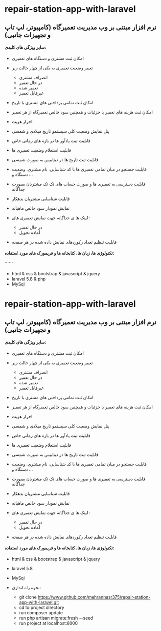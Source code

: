 # repair-station-app-with-laravel

 <h2>نرم افزار مبتنی بر وب مدیریت تعمیرگاه (کامپیوتر، لپ تاپ و تجهیزات جانبی)</h2>
 
 
 <h4>سایر ویژگی های کلیدی:</h4>
 

- امکان ثبت مشتری و دستگاه های تعمیری 


- تغییر وضعیت تعمیری به یکی از چهار حالت زیر
        <ul>
            <li>انصراف مشتری</li>
            <li>در حال تعمیر</li>
            <li>تعمیر شده</li>
            <li>غیرقابل تعمیر</li>
        </ul>
   

- امکان ثبت تمامی پرداختی های مشتری با تاریخ

- امکان ثبت هزینه های تعمیر با جزئیات و همچنین سود خالص تعمیرگاه از هر تعمیر

- احراز هویت

- پنل نمایش وضعیت کلی سیستمو تاریخ میلادی و شمسی

- قابلیت ثبت یادآور ها در بازه های زمانی خاص

- قابلیت استعلام وضعیت تعمیری ها

- قابلیت ثبت تاریخ ها در دیتابیس به صورت شمسی 

- قابلیت جستجو در میان تمامی تعمیری ها با کد شناسایی، نام مشتری، وضعیت دستگاه و ...

- قابلیت دسترسی به تعمیری ها و صورت حساب های تک تک مشتریان بصورت جداگانه

- قابلیت شناسایی مشتریان بدهکار

- نمایش نمودار سود خالص ماهیانه

- لینک ها ی جداگانه جهت نمایش تعمیری های :
    - در حال تعمیر
    - آماده تحویل

- قابلیت تنظیم تعداد رکوردهای نمایش داده شده در هر صفحه


 <h4>تکنولوژی ها، زبان ها، کتابخانه ها و فریمورک های مورد استفاده:</h4>``````

 - html & css & bootstrap & javascript & jquery
 - laravel 5.8 & php
 - MySql
 
# repair-station-app-with-laravel

 <h2>نرم افزار مبتنی بر وب مدیریت تعمیرگاه (کامپیوتر، لپ تاپ و تجهیزات جانبی)</h2>
 
 
 <h4>سایر ویژگی های کلیدی:</h4>
 

- امکان ثبت مشتری و دستگاه های تعمیری 


- تغییر وضعیت تعمیری به یکی از چهار حالت زیر
        <ul>
            <li>انصراف مشتری</li>
            <li>در حال تعمیر</li>
            <li>تعمیر شده</li>
            <li>غیرقابل تعمیر</li>
        </ul>
   

- امکان ثبت تمامی پرداختی های مشتری با تاریخ

- امکان ثبت هزینه های تعمیر با جزئیات و همچنین سود خالص تعمیرگاه از هر تعمیر

- احراز هویت

- پنل نمایش وضعیت کلی سیستمو تاریخ میلادی و شمسی

- قابلیت ثبت یادآور ها در بازه های زمانی خاص

- قابلیت استعلام وضعیت تعمیری ها

- قابلیت ثبت تاریخ ها در دیتابیس به صورت شمسی 

- قابلیت جستجو در میان تمامی تعمیری ها با کد شناسایی، نام مشتری، وضعیت دستگاه و ...

- قابلیت دسترسی به تعمیری ها و صورت حساب های تک تک مشتریان بصورت جداگانه

- قابلیت شناسایی مشتریان بدهکار

- نمایش نمودار سود خالص ماهیانه

- لینک ها ی جداگانه جهت نمایش تعمیری های :
    - در حال تعمیر
    - آماده تحویل

- قابلیت تنظیم تعداد رکوردهای نمایش داده شده در هر صفحه


 <h4>تکنولوژی ها، زبان ها، کتابخانه ها و فریمورک های مورد استفاده:</h4>

 - html & css & bootstrap & javascript & jquery
 - laravel 5.8
 - MySql
 


- نحوه راه اندازی:

    - git clone https://www.github.com/mehrannasr375/repair-station-app-with-laravel.git
    - cd to project directory
    - run composer update
    - run php artisan migrate:fresh --seed
    - run project at localhost:8000 



